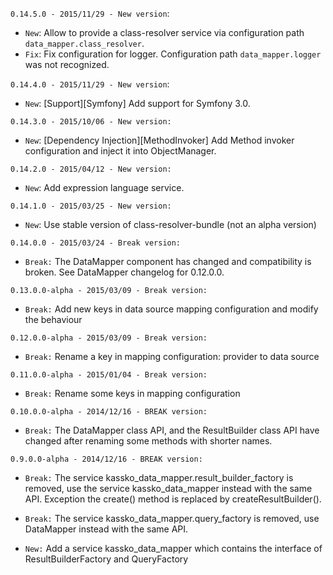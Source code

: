 `0.14.5.0 - 2015/11/29 - New version`:
* `New`: Allow to provide a class-resolver service via configuration path `data_mapper.class_resolver`.
* `Fix`: Fix configuration for logger. Configuration path `data_mapper.logger` was not recognized.

`0.14.4.0 - 2015/11/29 - New version`:
* `New`: [Support][Symfony] Add support for Symfony 3.0.

`0.14.3.0 - 2015/10/06 - New version:`
* `New`: [Dependency Injection][MethodInvoker] Add Method invoker configuration and inject it into ObjectManager.

`0.14.2.0 - 2015/04/12 - New version:`
* `New`: Add expression language service.

`0.14.1.0 - 2015/03/25 - New version:`
* `New`: Use stable version of class-resolver-bundle (not an alpha version)

`0.14.0.0 - 2015/03/24 - Break version:`
* `Break:` The DataMapper component has changed and compatibility is broken. See DataMapper changelog for 0.12.0.0.

`0.13.0.0-alpha - 2015/03/09 - Break version:`
* `Break:` Add new keys in data source mapping configuration and modify the behaviour

`0.12.0.0-alpha - 2015/03/09 - Break version:`
* `Break:` Rename a key in mapping configuration: provider to data source

`0.11.0.0-alpha - 2015/01/04 - Break version:`
* `Break:` Rename some keys in mapping configuration

`0.10.0.0-alpha - 2014/12/16 - BREAK version:`
* `Break:` The DataMapper class API, and the ResultBuilder class API have changed after renaming some methods with shorter names.

`0.9.0.0-alpha - 2014/12/16 - BREAK version:`
* `Break:` The service kassko_data_mapper.result_builder_factory is removed, use the service kassko_data_mapper instead with the same API. Exception the create() method is replaced by createResultBuilder().

* `Break:` The service kassko_data_mapper.query_factory is removed, use DataMapper instead with the same API.

* `New:` Add a service kassko_data_mapper which contains the interface of ResultBuilderFactory and QueryFactory
